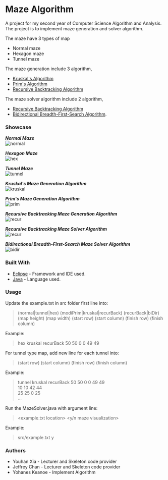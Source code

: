 # Maze Algorithm

A project for my second year of Computer Science Algorithm and Analysis. The project is to implement maze generation and solver algorithm. 

The maze have 3 types of map
* Normal maze
* Hexagon maze
* Tunnel maze

The maze generation include 3 algorithm, 
* [Kruskal's Algorithm](https://en.wikipedia.org/wiki/Kruskal%27s_algorithm)
* [Prim's Algorithm](https://en.wikipedia.org/wiki/Prim%27s_algorithm)
* [Recursive Backtracking Algorithm](https://en.wikipedia.org/wiki/Backtracking)

The maze solver algorithm include 2 algorithm, 
* [Recursive Backtracking Algorithm](https://en.wikipedia.org/wiki/Backtracking) 
* [Bidirectional Breadth-First-Search Algorithm](https://en.wikipedia.org/wiki/Bidirectional_search).

### Showcase
***Normal Maze***  
![normal](https://github.com/ZankiMaru/maze_algorithm/blob/master/showcase/normal-maze.png)

***Hexagon Maze***  
![hex](https://github.com/ZankiMaru/maze_algorithm/blob/master/showcase/hex-maze.png)

***Tunnel Maze***  
![tunnel](https://github.com/ZankiMaru/maze_algorithm/blob/master/showcase/tunnel-maze.png)

***Kruskal's Maze Generation Algorithm***  
![kruskal](https://github.com/ZankiMaru/maze_algorithm/blob/master/showcase/kruskal-maze.png)

***Prim's Maze Generation Algorithm***  
![prim](https://github.com/ZankiMaru/maze_algorithm/blob/master/showcase/modiprim-maze.png)

***Recursive Backtracking Maze Generation Algorithm***  
![recur](https://github.com/ZankiMaru/maze_algorithm/blob/master/showcase/recurback-maze.png)

***Recursive Backtracking Maze Solver Algorithm***  
![recur](https://github.com/ZankiMaru/maze_algorithm/blob/master/showcase/recur-solve.gif)

***Bidirectional Breadth-First-Search Maze Solver Algorithm***  
![bidir](https://github.com/ZankiMaru/maze_algorithm/blob/master/showcase/bidir-solve.gif)

### Built With
* [Eclipse](https://www.eclipse.org/) - Framework and IDE used.
* [Java](https://java.com/en/) - Language used.

### Usage
Update the example.txt in src folder first line into: 
>(normal|tunnel|hex) (modiPrim|kruskal|recurBack) (recurBack|biDir) (map height) (map width) (start row) (start column) (finish row) (finish column)

Example:
> hex kruskal recurBack 50 50 0 0 49 49

For tunnel type map, add new line for each tunnel into:  
> (start row) (start column) (finish row) (finish column)

Example:
> tunnel kruskal recurBack 50 50 0 0 49 49  
> 10 10 42 44  
> 25 25 0 25  
> ...

Run the MazeSolver.java with argument line:
> <example.txt location> <y/n maze visualization>

Example:
> src/example.txt y

### Authors
* Youhan Xia - Lecturer and Skeleton code provider
* Jeffrey Chan - Lecturer and Skeleton code provider
* Yohanes Keanoe - Implement Algorithm


